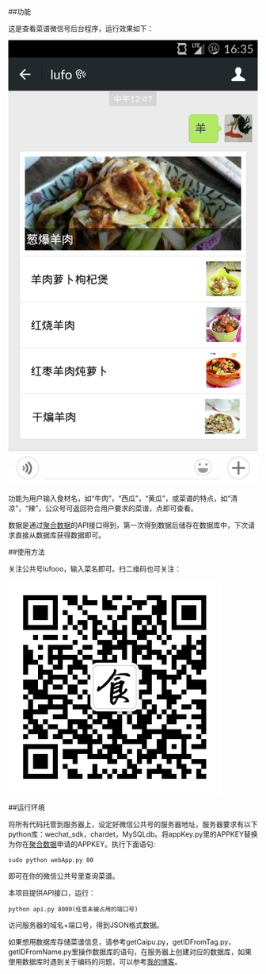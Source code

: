 ##功能

这是查看菜谱微信号后台程序，运行效果如下：

![](/files/01.png)

功能为用户输入食材名，如“牛肉”，“西瓜”，“黄瓜”，或菜谱的特点，如“清凉”，“辣”，公众号可返回符合用户要求的菜谱，点即可查看。

数据是通过[聚合数据](http://www.juhe.cn/)的API接口得到，第一次得到数据后储存在数据库中，下次请求直接从数据库获得数据即可。

##使用方法

关注公共号lufooo，输入菜名即可。扫二维码也可关注：

![](/files/02.jpg)

##运行环境

将所有代码托管到服务器上，设定好微信公共号的服务器地址，服务器要求有以下python库：wechat_sdk，chardet，MySQLdb。将appKey.py里的APPKEY替换为你在[聚合数据](http://www.juhe.cn/)申请的APPKEY。执行下面语句:

	sudo python webApp.py 80

即可在你的微信公共号里查询菜谱。

本项目提供API接口，运行：

	python api.py 8000(任意未被占用的端口号)

访问服务器的域名+端口号，得到JSON格式数据。

如果想用数据库存储菜谱信息，请参考getCaipu.py，getIDFromTag.py，getIDFromName.py里操作数据库的语句，在服务器上创建对应的数据库，如果使用数据库时遇到关于编码的问题，可以参考[我的博客](http://lufo816.github.io/2014/12/01/PythonMySQL.html)。
